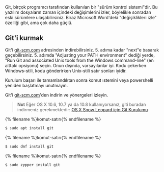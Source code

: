 Git, birçok programcı tarafından kullanılan bir "sürüm kontrol sistemi"dir. Bu yazılım dosyaların zaman içindeki değişimlerini izler, böylelikle sonradan eski sürümlere ulaşabilirsiniz. Biraz Microsoft Word'deki "değişiklikleri izle" özelliği gibi, ama çok daha güçlü.

## Git'i kurmak

<!--sec data-title="Installing Git: Windows" data-id="git_install_windows"
data-collapse=true ces-->

Git'i [git-scm.com](https://git-scm.com/) adresinden indirebilirsiniz. 5. adıma kadar "next"e basarak geçebilirsiniz. 5. adımda "Adjusting your PATH environment" dediği yerde, "Run Git and associated Unix tools from the Windows command-line" (en alttaki opsiyonu) seçin. Onun dışında, varsayılanlar iyi. Kodu çekerken Windows-stili, kodu gönderirken Unix-stili satır sonları iyidir.

Kurulum başarı ile tamamlandıktan sonra komut ıstemini veya powershelli yeniden başlatmayı unutmayın.<!--endsec-->

<!--sec data-title="Installing Git: OS X" data-id="git_install_OSX"
data-collapse=true ces-->

Git'i [git-scm.com](https://git-scm.com/)'den indirin ve yönergeleri izleyin.

> **Not** Eğer OS X 10.6, 10.7 ya da 10.8 kullanıyorsanız, giti buradan indirmeniz gerekmektedir: [OS X Snow Leopard için Git Kurulumu](https://sourceforge.net/projects/git-osx-installer/files/git-2.3.5-intel-universal-snow-leopard.dmg/download)

<!--endsec-->

<!--sec data-title="Installing Git: Debian or Ubuntu" data-id="git_install_debian_ubuntu"
data-collapse=true ces-->

{% filename %}komut-satırı{% endfilename %}

```bash
$ sudo apt install git
```

<!--endsec-->

<!--sec data-title="Installing Git: Fedora" data-id="git_install_fedora"
data-collapse=true ces-->

{% filename %}komut-satırı{% endfilename %}

```bash
$ sudo dnf install git
```

<!--endsec-->

<!--sec data-title="Installing Git: openSUSE" data-id="git_install_openSUSE"
data-collapse=true ces-->

{% filename %}komut-satırı{% endfilename %}

```bash
$ sudo zypper install git
```

<!--endsec-->